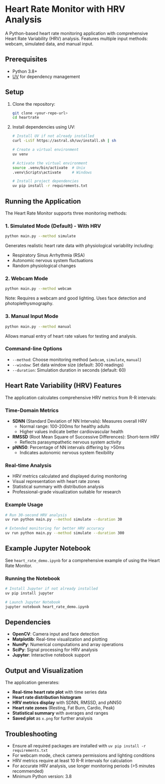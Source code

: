 # Heart Rate Monitor with HRV Analysis

A Python-based heart rate monitoring application with comprehensive Heart Rate Variability (HRV) analysis. Features multiple input methods: webcam, simulated data, and manual input.

## Prerequisites

- Python 3.8+
- [UV](https://docs.astral.sh/uv/) for dependency management

## Setup

1. Clone the repository:
   ```bash
   git clone <your-repo-url>
   cd heartrate
   ```

2. Install dependencies using UV:
   ```bash
   # Install UV if not already installed
   curl -LsSf https://astral.sh/uv/install.sh | sh

   # Create a virtual environment
   uv venv

   # Activate the virtual environment
   source .venv/bin/activate  # Unix
   .venv\Scripts\activate     # Windows

   # Install project dependencies
   uv pip install -r requirements.txt
   ```

## Running the Application

The Heart Rate Monitor supports three monitoring methods:

### 1. Simulated Mode (Default) - With HRV
```bash
python main.py --method simulate
```
Generates realistic heart rate data with physiological variability including:
- Respiratory Sinus Arrhythmia (RSA)
- Autonomic nervous system fluctuations
- Random physiological changes

### 2. Webcam Mode
```bash
python main.py --method webcam
```
Note: Requires a webcam and good lighting. Uses face detection and photoplethysmography.

### 3. Manual Input Mode
```bash
python main.py --method manual
```
Allows manual entry of heart rate values for testing and analysis.

### Command-line Options

- `--method`: Choose monitoring method (`webcam`, `simulate`, `manual`)
- `--window`: Set data window size (default: 300 readings)
- `--duration`: Simulation duration in seconds (default: 60)

## Heart Rate Variability (HRV) Features

The application calculates comprehensive HRV metrics from R-R intervals:

### Time-Domain Metrics
- **SDNN** (Standard Deviation of NN Intervals): Measures overall HRV
  - Normal range: 100-200ms for healthy adults
  - Higher values indicate better cardiovascular health
- **RMSSD** (Root Mean Square of Successive Differences): Short-term HRV
  - Reflects parasympathetic nervous system activity
- **pNN50**: Percentage of NN intervals differing by >50ms
  - Indicates autonomic nervous system flexibility

### Real-time Analysis
- HRV metrics calculated and displayed during monitoring
- Visual representation with heart rate zones
- Statistical summary with distribution analysis
- Professional-grade visualization suitable for research

### Example Usage
```bash
# Run 30-second HRV analysis
uv run python main.py --method simulate --duration 30

# Extended monitoring for better HRV accuracy
uv run python main.py --method simulate --duration 300
```

## Example Jupyter Notebook

See `heart_rate_demo.ipynb` for a comprehensive example of using the Heart Rate Monitor.

### Running the Notebook

```bash
# Install Jupyter if not already installed
uv pip install jupyter

# Launch Jupyter Notebook
jupyter notebook heart_rate_demo.ipynb
```

## Dependencies

- **OpenCV**: Camera input and face detection
- **Matplotlib**: Real-time visualization and plotting
- **NumPy**: Numerical computations and array operations
- **SciPy**: Signal processing for HRV analysis
- **Jupyter**: Interactive notebook support

## Output and Visualization

The application generates:
- **Real-time heart rate plot** with time series data
- **Heart rate distribution histogram** 
- **HRV metrics display** with SDNN, RMSSD, and pNN50
- **Heart rate zones** (Resting, Fat Burn, Cardio, Peak)
- **Statistical summary** with averages and ranges
- **Saved plot** as `x.png` for further analysis

## Troubleshooting

- Ensure all required packages are installed with `uv pip install -r requirements.txt`
- For webcam mode, check camera permissions and lighting conditions
- HRV metrics require at least 10 R-R intervals for calculation
- For accurate HRV analysis, use longer monitoring periods (>5 minutes recommended)
- Minimum Python version: 3.8